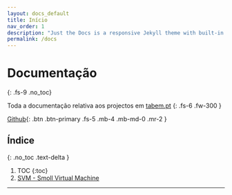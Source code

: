 ```yaml
---
layout: docs_default
title: Início
nav_order: 1
description: "Just the Docs is a responsive Jekyll theme with built-in search that is easily customizable and hosted on GitHub Pages."
permalink: /docs
---
```


# Documentação
{: .fs-9  .no_toc}

Toda a documentação relativa aos projectos em [tabem.pt](/)
{: .fs-6 .fw-300 }

[Github](https://github.com/mscode98){: .btn .btn-primary .fs-5 .mb-4 .mb-md-0 .mr-2 }

## Índice
{: .no_toc .text-delta }

1. TOC
{:toc}
1. [SVM - Smoll Virtual Machine](/docs/svm/)

---